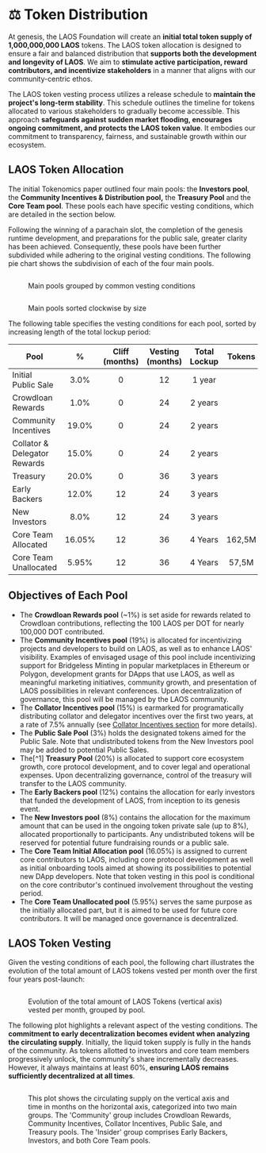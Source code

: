 # ⚖️ Token Distribution

At genesis, the LAOS Foundation will create an **initial total token supply of 1,000,000,000 LAOS** tokens. The LAOS token allocation is designed to ensure a fair and balanced distribution that **supports both the development and longevity of LAOS**. We aim to **stimulate active participation, reward contributors, and incentivize stakeholders** in a manner that aligns with our community-centric ethos.

The LAOS token vesting process utilizes a release schedule to **maintain the project's long-term stability**. This schedule outlines the timeline for tokens allocated to various stakeholders to gradually become accessible. This approach **safeguards against sudden market flooding, encourages ongoing commitment, and protects the LAOS token value**. It embodies our commitment to transparency, fairness, and sustainable growth within our ecosystem.

## LAOS Token Allocation&#x20;

The initial Tokenomics paper outlined four main pools: the **Investors pool**, the **Community Incentives & Distribution pool,**  the **Treasury Pool** and the **Core Team pool**. These pools each have specific vesting conditions, which are detailed in the section below.&#x20;

Following the winning of a parachain slot, the completion of the genesis runtime development, and preparations for the public sale, greater clarity has been achieved. Consequently, these pools have been further subdivided while adhering to the original vesting conditions. The following pie chart shows the subdivision of each of the four main pools.

<div>


<figure><img src="/img/LAOS_Pie_Chart_v6.png" alt=""></img><figcaption><p>Main pools grouped by common vesting conditions</p></figcaption></figure>

 

<figure><img src="/img/LAOS_Chart_Pie_size_v2.png" alt=""></img><figcaption><p>Main pools sorted clockwise by size</p></figcaption></figure>

</div>

The following table specifies the vesting conditions for each pool, sorted by increasing length of the total lockup period:

<table><thead><tr><th width="143">Pool</th><th width="101" align="center">%</th><th width="148" align="center">Cliff (months)</th><th width="166" align="center">Vesting (months)</th><th align="center">Total Lockup</th><th data-hidden align="center">Tokens</th></tr></thead><tbody><tr><td>Initial Public Sale</td><td align="center">3.0%</td><td align="center">0</td><td align="center">12</td><td align="center">1 year</td><td align="center"></td></tr><tr><td>Crowdloan Rewards</td><td align="center">1.0%</td><td align="center">0</td><td align="center">24</td><td align="center">2 years</td><td align="center"></td></tr><tr><td>Community Incentives</td><td align="center">19.0%</td><td align="center">0</td><td align="center">24</td><td align="center">2 years</td><td align="center"></td></tr><tr><td>Collator &#x26; Delegator Rewards</td><td align="center">15.0%</td><td align="center">0</td><td align="center">24</td><td align="center">2 years</td><td align="center"></td></tr><tr><td>Treasury</td><td align="center">20.0%</td><td align="center">0</td><td align="center">36</td><td align="center">3 years</td><td align="center"></td></tr><tr><td>Early Backers</td><td align="center">12.0%</td><td align="center">12</td><td align="center">24</td><td align="center">3 years</td><td align="center"></td></tr><tr><td>New Investors</td><td align="center">8.0%</td><td align="center">12</td><td align="center">24</td><td align="center">3 years</td><td align="center"></td></tr><tr><td>Core Team Allocated</td><td align="center">16.05%</td><td align="center">12</td><td align="center">36</td><td align="center">4 Years</td><td align="center">162,5M</td></tr><tr><td>Core Team Unallocated</td><td align="center">5.95%</td><td align="center">12</td><td align="center">36</td><td align="center">4 Years</td><td align="center">57,5M</td></tr></tbody></table>



## Objectives of Each Pool

* The **Crowdloan Rewards pool** (\~1%) is set aside for rewards related to Crowdloan contributions, reflecting the 100 LAOS per DOT for nearly 100,000 DOT contributed.&#x20;
* The **Community Incentives pool** (19%) is allocated for incentivizing projects and developers to build on LAOS, as well as to enhance LAOS' visibility. Examples of envisaged usage of this pool include incentivizing support for Bridgeless Minting in popular marketplaces in Ethereum or Polygon, development grants for DApps that use LAOS, as well as meaningful marketing initiatives, community growth, and presentation of LAOS possibilities in relevant conferences. Upon decentralization of governance, this pool will be managed by the LAOS community.
* The **Collator Incentives pool** (15%) is earmarked for programatically distributing collator and delegator incentives over the first two years, at a rate of 7.5% annually (see [Collator Incentives section](collator-incentives.md) for more details).&#x20;
* The **Public Sale Pool** (3%) holds the designated tokens aimed for the Public Sale. Note that undistributed tokens from the New Investors pool may be added to potential Public Sales.
* The[^1] **Treasury Pool** (20%) is allocated to support core ecosystem growth, core protocol development, and to cover legal and operational expenses. Upon decentralizing governance, control of the treasury will transfer to the LAOS community.
* The **Early Backers pool**  (12%) contains the allocation for early investors that funded the development of LAOS, from inception to its genesis event.
* The **New Investors pool**  (8%) contains the allocation for the maximum amount that can be used in the ongoing token private sale (up to 8%), allocated proportionally to participants. Any undistributed tokens will be reserved for potential future fundraising rounds or a public sale.
* The **Core Team Initial Allocation pool** (16.05%) is assigned to current core contributors to LAOS, including core protocol development as well as initial onboarding tools aimed at showing its possibilities to potential new DApp developers. Note that token vesting in this pool is conditional on the core contributor's continued involvement throughout the vesting period.
* The **Core Team Unallocated pool** (5.95%) serves the same purpose as the initially allocated part, but it is aimed to be used for future core contributors. It will be managed once governance is decentralized.

## LAOS Token Vesting  <a href="#laos-token-vesting" id="laos-token-vesting"></a>

Given the vesting conditions of each pool, the following chart illustrates the evolution of the total amount of LAOS tokens vested per month over the first four years post-launch:

<figure><img src="/img/chart_fixed_1_v2.svg" alt=""></img><figcaption><p>Evolution of the total amount of LAOS Tokens (vertical axis) vested per month, grouped by pool.</p></figcaption></figure>

The following plot highlights a relevant aspect of the vesting conditions. The **commitment to early decentralization becomes evident when analyzing the circulating supply**. Initially, the liquid token supply is fully in the hands of the community. As tokens allotted to investors and core team members progressively unlock, the community's share incrementally decreases. However, it always maintains at least 60%, **ensuring LAOS remains sufficiently decentralized at all times**.&#x20;

<figure><img src="/img/17_LAOS_Gitbook_assets_chart_3 (1).jpg" alt=""></img><figcaption><p>This plot shows the circulating supply on the vertical axis and time in months on the horizontal axis, categorized into two main groups. The 'Community' group includes Crowdloan Rewards, Community Incentives, Collator Incentives, Public Sale, and Treasury pools. The 'Insider' group comprises Early Backers, Investors, and both Core Team pools.</p></figcaption></figure>

